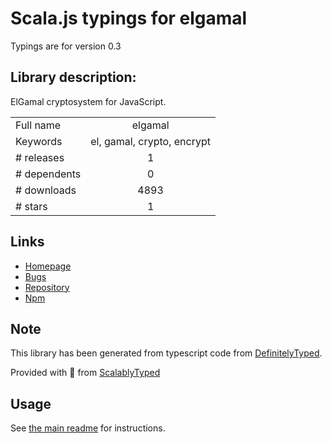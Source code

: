 
# Scala.js typings for elgamal

Typings are for version 0.3

## Library description:
ElGamal cryptosystem for JavaScript.

|                    |                 |
| ------------------ | :-------------: |
| Full name          | elgamal |
| Keywords           | el, gamal, crypto, encrypt |
| # releases         | 1 |
| # dependents       | 0 |
| # downloads        | 4893 |
| # stars            | 1 |

## Links
- [Homepage](https://github.com/kripod/elgamal.js#readme)
- [Bugs](https://github.com/kripod/elgamal.js/issues)
- [Repository](https://github.com/kripod/elgamal.js)
- [Npm](https://www.npmjs.com/package/elgamal)
    


## Note
This library has been generated from typescript code from [DefinitelyTyped](https://definitelytyped.org).

Provided with :purple_heart: from [ScalablyTyped](https://github.com/oyvindberg/ScalablyTyped)

## Usage
See [the main readme](../../readme.md) for instructions.


